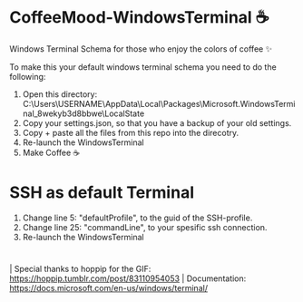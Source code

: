 # CoffeeMood-WindowsTerminal ☕
Windows Terminal Schema for those who enjoy the colors of coffee ✨

To make this your default windows terminal schema you need to do the following:

1. Open this directory: C:\Users\USERNAME\AppData\Local\Packages\Microsoft.WindowsTerminal_8wekyb3d8bbwe\LocalState
2. Copy your settings.json, so that you have a backup of your old settings.
3. Copy + paste all the files from this repo into the direcotry. 
4. Re-launch the WindowsTerminal
5. Make Coffee ☕


# SSH as default Terminal
1. Change line 5: "defaultProfile", to the guid of the SSH-profile.
2. Change line 25: "commandLine", to your spesific ssh connection.
3. Re-launch the WindowsTerminal



#
| Special thanks to hoppip for the GIF: https://hoppip.tumblr.com/post/83110954053
| Documentation: https://docs.microsoft.com/en-us/windows/terminal/

